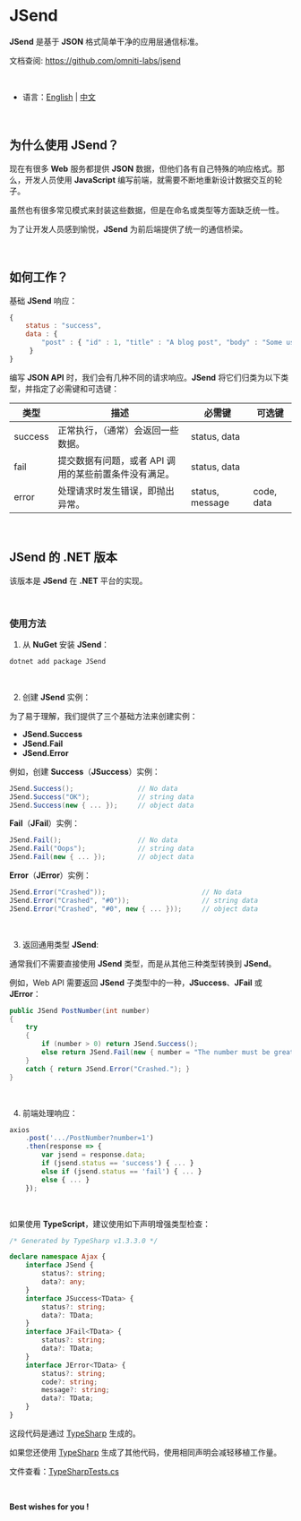 # JSend

**JSend** 是基于 **JSON** 格式简单干净的应用层通信标准。 

文档查阅: https://github.com/omniti-labs/jsend

<br/>

- 语言：[English](https://github.com/zmjack/JSend/blob/master/README.md)  |  [中文](https://github.com/zmjack/JSend/blob/master/README.cn.md)

<br/>

## 为什么使用 JSend？

现在有很多 **Web** 服务都提供 **JSON** 数据，但他们各有自己特殊的响应格式。那么，开发人员使用 **JavaScript** 编写前端，就需要不断地重新设计数据交互的轮子。

虽然也有很多常见模式来封装这些数据，但是在命名或类型等方面缺乏统一性。

为了让开发人员感到愉悦，**JSend** 为前后端提供了统一的通信桥梁。

<br/>

## 如何工作？

基础 **JSend** 响应：

```js
{
    status : "success",
    data : {
        "post" : { "id" : 1, "title" : "A blog post", "body" : "Some useful content" }
     }
}
```

编写 **JSON API** 时，我们会有几种不同的请求响应。**JSend** 将它们归类为以下类型，并指定了必需键和可选键：

| 类型    | 描述                                                  | 必需键          | 可选键     |
| ------- | ----------------------------------------------------- | --------------- | ---------- |
| success | 正常执行，（通常）会返回一些数据。                    | status, data    |            |
| fail    | 提交数据有问题，或者 API 调用的某些前置条件没有满足。 | status, data    |            |
| error   | 处理请求时发生错误，即抛出异常。                      | status, message | code, data |

<br/>

## JSend 的 .NET 版本

该版本是 **JSend** 在 **.NET** 平台的实现。

<br/>

### 使用方法

1. 从 **NuGet** 安装 **JSend**：

```powershell
dotnet add package JSend
```

<br/>

2. 创建 **JSend** 实例：

为了易于理解，我们提供了三个基础方法来创建实例：

- **JSend.Success**
- **JSend.Fail**
- **JSend.Error**

例如，创建 **Success**（**JSuccess**）实例：

```c#
JSend.Success();                // No data
JSend.Success("OK");            // string data
JSend.Success(new { ... });     // object data
```

**Fail**（**JFail**）实例：

```c#
JSend.Fail();                   // No data
JSend.Fail("Oops");             // string data
JSend.Fail(new { ... });        // object data
```

**Error**（**JError**）实例：

```c#
JSend.Error("Crashed"));                        // No data
JSend.Error("Crashed", "#0"));                  // string data
JSend.Error("Crashed", "#0", new { ... }));     // object data
```

<br/>

3. 返回通用类型 **JSend**:

通常我们不需要直接使用 **JSend** 类型，而是从其他三种类型转换到 **JSend**。

例如，Web API 需要返回 **JSend** 子类型中的一种，**JSuccess**、**JFail** 或 **JError**：

```c#
public JSend PostNumber(int number)
{
    try
    {
        if (number > 0) return JSend.Success();
        else return JSend.Fail(new { number = "The number must be greater than 0." });
    }
    catch { return JSend.Error("Crashed."); }
}
```

<br/>

4. 前端处理响应：

```js
axios
    .post('.../PostNumber?number=1')
    .then(response => {
        var jsend = response.data;
        if (jsend.status == 'success') { ... }
    	else if (jsend.status == 'fail') { ... }
        else { ... }
    });
```

<br/>

如果使用 **TypeScript**，建议使用如下声明增强类型检查：

```typescript
/* Generated by TypeSharp v1.3.3.0 */

declare namespace Ajax {
    interface JSend {
        status?: string;
        data?: any;
    }
    interface JSuccess<TData> {
        status?: string;
        data?: TData;
    }
    interface JFail<TData> {
        status?: string;
        data?: TData;
    }
    interface JError<TData> {
        status?: string;
        code?: string;
        message?: string;
        data?: TData;
    }
}
```

这段代码是通过 [TypeSharp](https://github.com/zmjack/TypeSharp) 生成的。

如果您还使用 [TypeSharp](https://github.com/zmjack/TypeSharp) 生成了其他代码，使用相同声明会减轻移植工作量。

文件查看：[TypeSharpTests.cs](https://github.com/zmjack/JSend/blob/master/JSend.Tests/TypeSharpTests.cs)

<br/>

**Best wishes for you !**

